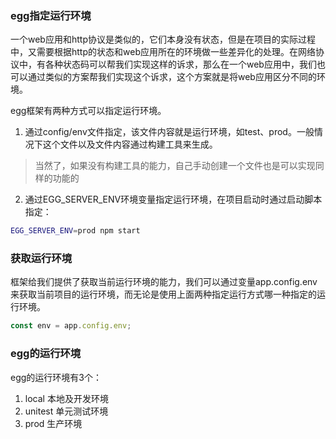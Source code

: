### egg指定运行环境

一个web应用和http协议是类似的，它们本身没有状态，但是在项目的实际过程中，又需要根据http的状态和web应用所在的环境做一些差异化的处理。在网络协议中，有各种状态码可以帮我们实现这样的诉求，那么在一个web应用中，我们也可以通过类似的方案帮我们实现这个诉求，这个方案就是将web应用区分不同的环境。

egg框架有两种方式可以指定运行环境。

1. 通过config/env文件指定，该文件内容就是运行环境，如test、prod。一般情况下这个文件以及文件内容通过构建工具来生成。

> 当然了，如果没有构建工具的能力，自己手动创建一个文件也是可以实现同样的功能的

2. 通过EGG_SERVER_ENV环境变量指定运行环境，在项目启动时通过启动脚本指定：

```bash
EGG_SERVER_ENV=prod npm start
```

### 获取运行环境

框架给我们提供了获取当前运行环境的能力，我们可以通过变量app.config.env来获取当前项目的运行环境，而无论是使用上面两种指定运行方式哪一种指定的运行环境。

```javascript
const env = app.config.env;
```

### egg的运行环境

egg的运行环境有3个：

1. local  本地及开发环境
2. unitest 单元测试环境
3. prod 生产环境